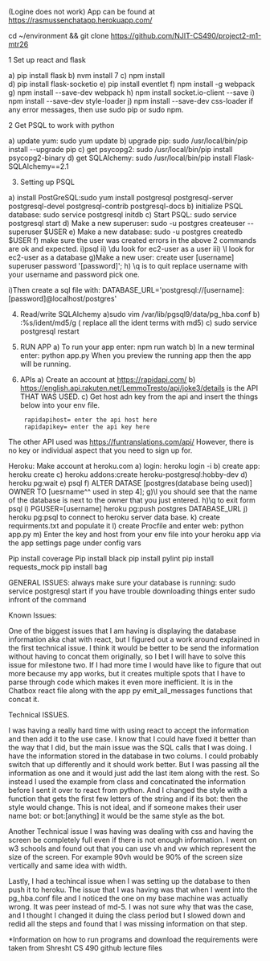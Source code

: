 (Logine does not work)
App can be found at https://rasmussenchatapp.herokuapp.com/

cd ~/environment && git clone https://github.com/NJIT-CS490/project2-m1-mtr26

1 Set up react and flask

a) pip install flask
b) nvm install 7 
c) npm install  
d) pip install flask-socketio
e) pip install eventlet
f) npm install -g webpack
g) npm install --save-dev webpack
h) npm install socket.io-client --save
i) npm install --save-dev style-loader 
j) npm install --save-dev css-loader 
	if any error messages, then use sudo pip or sudo npm. 

2 Get PSQL to work with python 

a) update yum: sudo yum update
b) upgrade pip: sudo /usr/local/bin/pip install --upgrade pip
c) get psycopg2: sudo /usr/local/bin/pip install psycopg2-binary
d) get SQLAlchemy: sudo /usr/local/bin/pip install Flask-SQLAlchemy==2.1

3) Setting up PSQL

a) install PostGreSQL:sudo yum install postgresql postgresql-server postgresql-devel postgresql-contrib postgresql-docs
b) initialize PSQL database: sudo service postgresql initdb 
c) Start PSQL: sudo service postgresql start
d) Make a new superuser: sudo -u postgres createuser --superuser $USER
e) Make a new database: sudo -u postgres createdb $USER
f) make sure the user was created errors in the above 2 commands are ok and expected. 
 	i)psql
	ii) \du look for ec2-user as a user
	iii) \l look for ec2-user as a database
g)Make a new user: create user [username] superuser password '[password]'; 
h) \q is to quit
replace username with your username and password pick one. 

i)Then create a sql file with: DATABASE_URL='postgresql://[username]:[password]@localhost/postgres'
	
4) Read/write SQLAlchemy
a)sudo vim /var/lib/pgsql9/data/pg_hba.conf
b) :%s/ident/md5/g ( replace all the ident terms with md5)
c) sudo service postgresql restart

5) RUN APP
a) To run your app enter: npm run watch
b) In a new terminal enter: python app.py
	When you preview the running app then the app will be running.

6) APIs
a) Create an account at https://rapidapi.com/ 
b) https://english.api.rakuten.net/LemmoTresto/api/joke3/details is the API THAT WAS USED.
c) Get host adn key from the api and insert the things below into your env file. 

        rapidapihost= enter the api host here 
        rapidapikey= enter the api key here

The other API used was
https://funtranslations.com/api/ 
However, there is no key or individual aspect that you need to sign up for. 


Heroku: 
Make account at heroku.com
a) login: heroku login -i
b) create app: heroku create
c) heroku addons:create heroku-postgresql:hobby-dev
d) heroku pg:wait
e) psql
f) ALTER DATASE [postgres(database being used)] OWNER TO [uesrname^^ used in step 4];
g)\l you should see that the name of the database is next to the owner that you just entered. 
h)\q to exit form psql
i) PGUSER=[username] heroku pg:push postgres DATABASE_URL
j) heroku pg:psql to connect to heroku server data base.
k) create requirments.txt and populate it
l) create Procfile and enter web: python app.py
m) Enter the key and host from your env file into your heroku app via the app settings page under config vars




Pip install coverage
Pip install black
pip install pylint
pip install requests_mock
pip install bag

GENERAL ISSUES: always make sure your database is running: sudo service postgresql start
if you have trouble downloading things enter sudo infront of the command

Known Issues:

One of the biggest issues that I am having is displaying the database information aka chat with react, but I figured out a work around explained in the first technical issue. I think it would be better to be send the information without having to concat them originally, so I bet I will have to solve this issue for milestone two. If I had more time I would have like to figure that out more because my app works, but it creates multiple spots that I have to parse through code which makes it even more inefficient. It is in the Chatbox react file along with the app py emit_all_messages functions that concat it. 


Technical ISSUES.

I was having a really hard time with using react to accept the information and then add it to the use case. I know that I could have fixed it better than the way that I did, but the main issue was the SQL calls that I was doing. I have the information stored in the database in two colums. I could probably switch that up differently and it should work better. But I was passing all the information as one and it would just add the last item along with the rest. So instead I used the example from class and concatinated the information before I sent it over to react from python. And I changed the style with a function that gets the first few letters of the string and if its bot: then the style would change. This is not ideal, and if someone makes their user name bot: or bot:[anything] it would be the same style as the bot. 

Another Technical issue I was having was dealing with css and having the screen be completely full even if there is not enough information. I went on w3 schools and found out that you can use vh and vw which represent the size of the screen. For example 90vh would be 90% of the screen size vertically and same idea with width. 

Lastly, I had a techincal issue when I was setting up the database to then push it to heroku. The issue that I was having was that when I went into the pg_hba.conf file and I noticed the one on my base machine was actually wrong. It was peer instead of md-5. I was not sure why that was the case, and I thought I changed it duing the class period but I slowed down and redid all the steps and found that I was missing information on that step. 

*Information on how to run programs and download the requirements were taken from Shresht CS 490 github lecture files 
